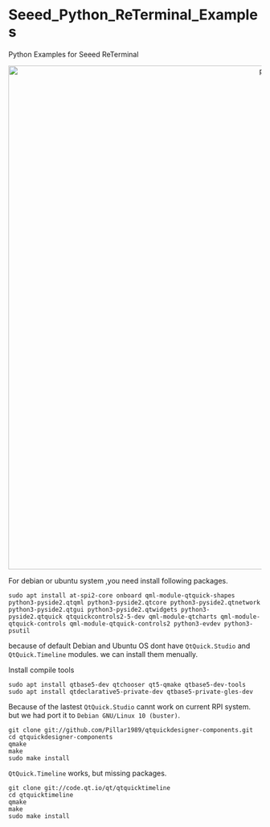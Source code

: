 # Seeed_Python_ReTerminal_Examples
Python Examples for Seeed ReTerminal

<p style="text-align:center;"><img src="https://files.seeedstudio.com/wiki/ReTerminal/Qt-Demo.gif" alt="pir" width="1000" height="auto"></p>

For debian or ubuntu system ,you need install following packages.
```shell
sudo apt install at-spi2-core onboard qml-module-qtquick-shapes python3-pyside2.qtqml python3-pyside2.qtcore python3-pyside2.qtnetwork python3-pyside2.qtgui python3-pyside2.qtwidgets python3-pyside2.qtquick qtquickcontrols2-5-dev qml-module-qtcharts qml-module-qtquick-controls qml-module-qtquick-controls2 python3-evdev python3-psutil
```

because of default Debian and Ubuntu OS dont have `QtQuick.Studio` and `QtQuick.Timeline` modules. we can install them menually.

Install compile tools
```
sudo apt install qtbase5-dev qtchooser qt5-qmake qtbase5-dev-tools
sudo apt install qtdeclarative5-private-dev qtbase5-private-gles-dev
```

Because of the lastest `QtQuick.Studio` cannt work on current RPI system. but we had port it to  `Debian GNU/Linux 10 (buster)`. 
```
git clone git://github.com/Pillar1989/qtquickdesigner-components.git
cd qtquickdesigner-components
qmake 
make 
sudo make install 
```

`QtQuick.Timeline` works, but missing packages.
```
git clone git://code.qt.io/qt/qtquicktimeline
cd qtquicktimeline
qmake 
make
sudo make install 
```
